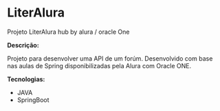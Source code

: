 # LiterAlura
Projeto LiterAlura hub by alura / oracle One

**Descrição:**

Projeto para desenvolver uma API de um forúm. Desenvolvido com base nas aulas de Spring disponibilizadas pela Alura com Oracle ONE.

**Tecnologias:**

* JAVA
* SpringBoot

